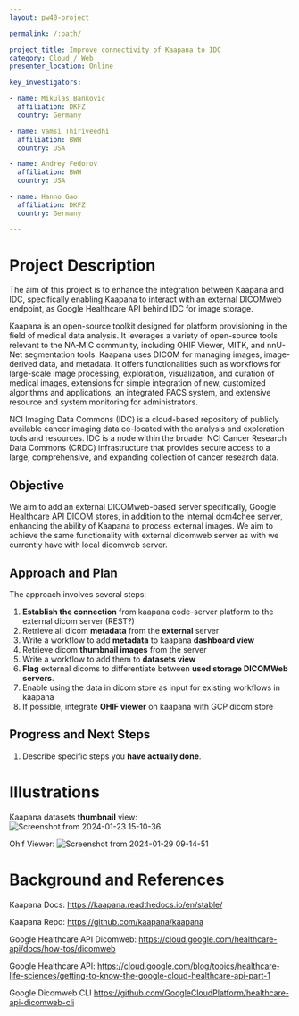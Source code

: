```yaml
---
layout: pw40-project

permalink: /:path/

project_title: Improve connectivity of Kaapana to IDC
category: Cloud / Web
presenter_location: Online

key_investigators:

- name: Mikulas Bankovic
  affiliation: DKFZ
  country: Germany

- name: Vamsi Thiriveedhi
  affiliation: BWH
  country: USA

- name: Andrey Fedorov
  affiliation: BWH
  country: USA

- name: Hanno Gao
  affiliation: DKFZ
  country: Germany

---
```


# Project Description

<!-- Add a short paragraph describing the project. -->

The aim of this project is to enhance the integration between Kaapana and IDC, specifically enabling Kaapana to interact with an external DICOMweb endpoint, as Google Healthcare API behind IDC for image storage.

Kaapana is an open-source toolkit designed for platform provisioning in the field of medical data analysis. It leverages a variety of open-source tools relevant to the NA-MIC community, including OHIF Viewer, MITK, and nnU-Net segmentation tools. Kaapana uses DICOM for managing images, image-derived data, and metadata. It offers functionalities such as workflows for large-scale image processing, exploration, visualization, and curation of medical images, extensions for simple integration of new, customized algorithms and applications, an integrated PACS system, and extensive resource and system monitoring for administrators.

NCI Imaging Data Commons (IDC) is a cloud-based repository of publicly available cancer imaging data co-located with the analysis and exploration tools and resources. IDC is a node within the broader NCI Cancer Research Data Commons (CRDC) infrastructure that provides secure access to a large, comprehensive, and expanding collection of cancer research data.

## Objective

<!-- Describe here WHAT you would like to achieve (what you will have as end result). -->

We aim to add an external DICOMweb-based server specifically, Google Healthcare API DICOM stores, in addition to the internal dcm4chee server, enhancing the ability of Kaapana to process external images.
We aim to achieve the same functionality with external dicomweb server as with we currently have with local dicomweb server.

## Approach and Plan

<!-- Describe here HOW you would like to achieve the objectives stated above. -->

The approach involves several steps:

1. **Establish the connection** from kaapana code-server platform to the external dicom server (REST?)
2. Retrieve all dicom **metadata** from the **external** server
3. Write a workflow to add **metadata** to kaapana **dashboard view**
4. Retrieve dicom **thumbnail images** from the server
5. Write a workflow to add them to **datasets view**
6. **Flag** external dicoms to differentiate between **used storage DICOMWeb servers**.
7. Enable using the data in dicom store as input for existing workflows in kaapana
8. If possible, integrate **OHIF viewer** on kaapana with GCP dicom store


## Progress and Next Steps

<!-- Update this section as you make progress, describing of what you have ACTUALLY DONE.
     If there are specific steps that you could not complete then you can describe them here, too. -->

1.  Describe specific steps you **have actually done**.

# Illustrations

<!-- Add pictures and links to videos that demonstrate what has been accomplished. -->
Kaapana datasets **thumbnail** view:
![Screenshot from 2024-01-23 15-10-36](https://github.com/NA-MIC/ProjectWeek/assets/33953801/4a63ff25-47b0-4b1f-bac6-994e5fb2b05a)

Ohif Viewer:
![Screenshot from 2024-01-29 09-14-51](https://github.com/NA-MIC/ProjectWeek/assets/33953801/eb30e056-3f55-47f6-9a06-cb9407348e56)

# Background and References

<!-- If you developed any software, include link to the source code repository.
     If possible, also add links to sample data, and to any relevant publications. -->

Kaapana Docs: https://kaapana.readthedocs.io/en/stable/

Kaapana Repo: https://github.com/kaapana/kaapana

Google Healthcare API Dicomweb: https://cloud.google.com/healthcare-api/docs/how-tos/dicomweb

Google Healthcare API: https://cloud.google.com/blog/topics/healthcare-life-sciences/getting-to-know-the-google-cloud-healthcare-api-part-1

Google Dicomweb CLI https://github.com/GoogleCloudPlatform/healthcare-api-dicomweb-cli
